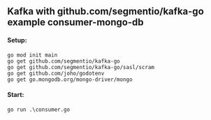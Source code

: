## Kafka with github.com/segmentio/kafka-go example consumer-mongo-db

#### Setup:

```
go mod init main
go get github.com/segmentio/kafka-go
go get github.com/segmentio/kafka-go/sasl/scram
go get github.com/joho/godotenv
go get go.mongodb.org/mongo-driver/mongo
```

#### Start:

```
go run .\consumer.go
```
